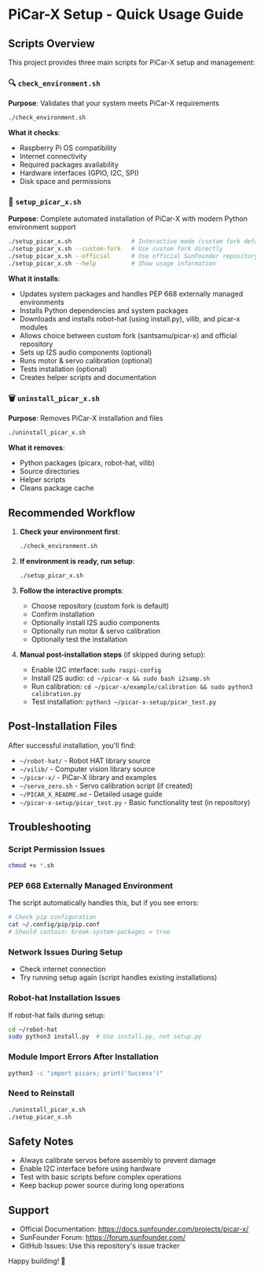 # PiCar-X Setup - Quick Usage Guide

## Scripts Overview

This project provides three main scripts for PiCar-X setup and management:

### 🔍 `check_environment.sh`
**Purpose**: Validates that your system meets PiCar-X requirements
```bash
./check_environment.sh
```
**What it checks**:
- Raspberry Pi OS compatibility
- Internet connectivity
- Required packages availability
- Hardware interfaces (GPIO, I2C, SPI)
- Disk space and permissions

### 🚀 `setup_picar_x.sh` 
**Purpose**: Complete automated installation of PiCar-X with modern Python environment support
```bash
./setup_picar_x.sh                 # Interactive mode (custom fork default)
./setup_picar_x.sh --custom-fork   # Use custom fork directly
./setup_picar_x.sh --official      # Use official SunFounder repository
./setup_picar_x.sh --help          # Show usage information
```
**What it installs**:
- Updates system packages and handles PEP 668 externally managed environments
- Installs Python dependencies and system packages
- Downloads and installs robot-hat (using install.py), vilib, and picar-x modules
- Allows choice between custom fork (santsamu/picar-x) and official repository
- Sets up I2S audio components (optional)
- Runs motor & servo calibration (optional)
- Tests installation (optional)
- Creates helper scripts and documentation

### 🗑️ `uninstall_picar_x.sh`
**Purpose**: Removes PiCar-X installation and files
```bash
./uninstall_picar_x.sh
```
**What it removes**:
- Python packages (picarx, robot-hat, vilib)
- Source directories
- Helper scripts
- Cleans package cache

## Recommended Workflow

1. **Check your environment first**:
   ```bash
   ./check_environment.sh
   ```

2. **If environment is ready, run setup**:
   ```bash
   ./setup_picar_x.sh
   ```

3. **Follow the interactive prompts**:
   - Choose repository (custom fork is default)
   - Confirm installation
   - Optionally install I2S audio components
   - Optionally run motor & servo calibration
   - Optionally test the installation

4. **Manual post-installation steps** (if skipped during setup):
   - Enable I2C interface: `sudo raspi-config`
   - Install I2S audio: `cd ~/picar-x && sudo bash i2samp.sh`
   - Run calibration: `cd ~/picar-x/example/calibration && sudo python3 calibration.py`
   - Test installation: `python3 ~/picar-x-setup/picar_test.py`

## Post-Installation Files

After successful installation, you'll find:

- `~/robot-hat/` - Robot HAT library source
- `~/vilib/` - Computer vision library source  
- `~/picar-x/` - PiCar-X library and examples
- `~/servo_zero.sh` - Servo calibration script (if created)
- `~/PICAR_X_README.md` - Detailed usage guide
- `~/picar-x-setup/picar_test.py` - Basic functionality test (in repository)

## Troubleshooting

### Script Permission Issues
```bash
chmod +x *.sh
```

### PEP 668 Externally Managed Environment
The script automatically handles this, but if you see errors:
```bash
# Check pip configuration
cat ~/.config/pip/pip.conf
# Should contain: break-system-packages = true
```

### Network Issues During Setup
- Check internet connection
- Try running setup again (script handles existing installations)

### Robot-hat Installation Issues
If robot-hat fails during setup:
```bash
cd ~/robot-hat
sudo python3 install.py  # Use install.py, not setup.py
```

### Module Import Errors After Installation
```bash
python3 -c "import picarx; print('Success')"
```

### Need to Reinstall
```bash
./uninstall_picar_x.sh
./setup_picar_x.sh
```

## Safety Notes

- Always calibrate servos before assembly to prevent damage
- Enable I2C interface before using hardware
- Test with basic scripts before complex operations
- Keep backup power source during long operations

## Support

- Official Documentation: https://docs.sunfounder.com/projects/picar-x/
- SunFounder Forum: https://forum.sunfounder.com/
- GitHub Issues: Use this repository's issue tracker

Happy building! 🚗